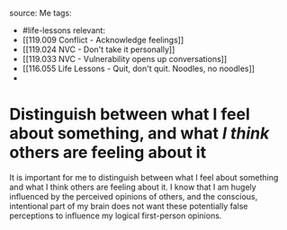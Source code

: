 source: Me
tags:
- #life-lessons 
relevant:
- [[119.009 Conflict - Acknowledge feelings]]
- [[119.024 NVC - Don't take it personally]]
- [[119.033 NVC - Vulnerability opens up conversations]]
- [[116.055 Life Lessons - Quit, don't quit. Noodles, no noodles]]
- 

# Distinguish between what I feel about something, and what _I think_ others are feeling about it

It is important for me to distinguish between what I feel about something and what I think others are feeling about it. I know that I am hugely influenced by the perceived opinions of others, and the conscious, intentional part of my brain does not want these potentially false perceptions to influence my logical first-person opinions.